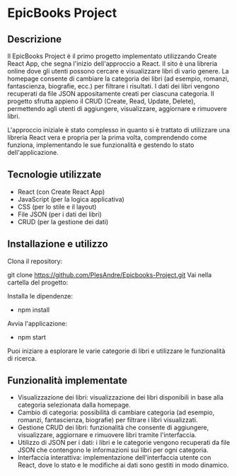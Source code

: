 # EpicBooks Project

## Descrizione
Il EpicBooks Project è il primo progetto implementato utilizzando Create React App, che segna l'inizio dell'approccio a React. Il sito è una libreria online dove gli utenti possono cercare e visualizzare libri di vario genere. La homepage consente di cambiare la categoria dei libri (ad esempio, romanzi, fantascienza, biografie, ecc.) per filtrare i risultati. I dati dei libri vengono recuperati da file JSON appositamente creati per ciascuna categoria. Il progetto sfrutta appieno il CRUD (Create, Read, Update, Delete), permettendo agli utenti di aggiungere, visualizzare, aggiornare e rimuovere libri.

L'approccio iniziale è stato complesso in quanto si è trattato di utilizzare una libreria React vera e propria per la prima volta, comprendendo come funziona, implementando le sue funzionalità e gestendo lo stato dell'applicazione.

## Tecnologie utilizzate
- React (con Create React App)
- JavaScript (per la logica applicativa)
- CSS (per lo stile e il layout)
- File JSON (per i dati dei libri)
- CRUD (per la gestione dei dati)

## Installazione e utilizzo
Clona il repository:

git clone https://github.com/PlesAndre/Epicbooks-Project.git
Vai nella cartella del progetto:

Installa le dipendenze:
- npm install
 
Avvia l'applicazione:
- npm start

Puoi iniziare a esplorare le varie categorie di libri e utilizzare le funzionalità di ricerca.

## Funzionalità implementate
- Visualizzazione dei libri: visualizzazione dei libri disponibili in base alla categoria selezionata dalla homepage.
- Cambio di categoria: possibilità di cambiare categoria (ad esempio, romanzi, fantascienza, biografie) per filtrare i libri visualizzati.
- Gestione CRUD dei libri: funzionalità che consente di aggiungere, visualizzare, aggiornare e rimuovere libri tramite l'interfaccia.
- Utilizzo di JSON per i dati: i libri e le categorie vengono recuperati da file JSON che contengono le informazioni sui libri per ogni categoria.
- Interfaccia interattiva: implementazione dell'interfaccia utente con React, dove lo stato e le modifiche ai dati sono gestiti in modo dinamico.
